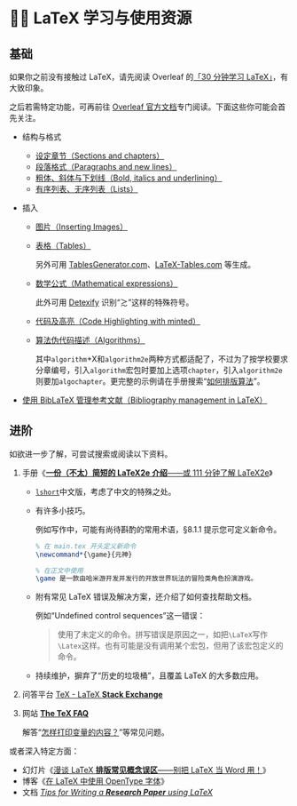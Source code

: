 # 👩‍🏫 LaTeX 学习与使用资源

## 基础

如果你之前没有接触过 LaTeX，请先阅读 Overleaf 的[「30 分钟学习 LaTeX」](https://www.overleaf.com/learn/latex/Learn_LaTeX_in_30_minutes)，有大致印象。

之后若需特定功能，可再前往 [Overleaf 官方文档](https://www.overleaf.com/learn)专门阅读。下面这些你可能会首先关注。

- 结构与格式

  - [设定章节（Sections and chapters）](https://www.overleaf.com/learn/latex/Sections_and_chapters)
  - [段落格式（Paragraphs and new lines）](https://www.overleaf.com/learn/latex/Paragraphs_and_new_lines)
  - [粗体、斜体与下划线（Bold, italics and underlining）](https://www.overleaf.com/learn/latex/Bold,_italics_and_underlining)
  - [有序列表、无序列表（Lists）](https://www.overleaf.com/learn/latex/Lists)

- 插入

  - [图片（Inserting Images）](https://www.overleaf.com/learn/latex/Inserting_Images)

  - [表格（Tables）](https://www.overleaf.com/learn/latex/Tables)

    另外可用 [TablesGenerator.com](https://www.tablesgenerator.com/)、[LaTeX-Tables.com](https://www.latex-tables.com/) 等生成。

  - [数学公式（Mathematical expressions）](https://www.overleaf.com/learn/latex/Mathematical_expressions)

    此外可用 [Detexify](https://detexify.kirelabs.org/classify.html) 识别“≳”这样的特殊符号。

  - [代码及高亮（Code Highlighting with minted）](https://www.overleaf.com/learn/latex/Code_Highlighting_with_minted)

  - [算法伪代码描述（Algorithms）](https://www.overleaf.com/learn/latex/algorithms)

    其中`algorithm`+X和`algorithm2e`两种方式都适配了，不过为了按学校要求分章编号，引入`algorithm`宏包时要加上选项`chapter`，引入`algorithm2e`则要加`algochapter`。更完整的示例请在手册搜索“[如何排版算法](../faq/algorithm.md)”。

- [使用 BibLaTeX 管理参考文献（Bibliography management in LaTeX）](https://www.overleaf.com/learn/latex/Bibliography_management_in_LaTeX)

## 进阶

如欲进一步了解，可尝试搜索或阅读以下资料。

1. 手册《[**一份（不太）简短的 LaTeX2e 介绍**——或 111 分钟了解 LaTeX2e](https://mirrors.ctan.org/info/lshort/chinese/lshort-zh-cn.pdf '通常你也可在终端运行“texdoc lshort-zh-cn”获取')》

   - [`lshort`](https://www.ctan.org/pkg/lshort)中文版，考虑了中文的特殊之处。

   - 有许多小技巧。

     例如写作中，可能有尚待斟酌的常用术语，§8.1.1 提示您可定义新命令。

     ```latex
     % 在 main.tex 开头定义新命令
     \newcommand*{\game}{元神}
     ```

     ```latex
     % 在正文中使用
     \game 是一款由哈米游开发并发行的开放世界玩法的冒险类角色扮演游戏。
     ```

   - 附有常见 LaTeX 错误及解决方案，还介绍了如何查找帮助文档。

     例如“Undefined control sequences”这一错误：

     > 使用了未定义的命令。拼写错误是原因之一，如把`\LaTeX`写作`\Latex`这样。也有可能是没有调用某个宏包，但用了该宏包定义的命令。

   - 持续维护，摒弃了“历史的垃圾桶”，且覆盖 LaTeX 的大多数应用。

2. 问答平台 [TeX - LaTeX **Stack Exchange**](https://tex.stackexchange.com/)

3. 网站 [**The TeX FAQ**](https://texfaq.org)

   解答“[怎样打印变量的内容？](https://texfaq.org/FAQ-printvar)”等常见问题。

或者深入特定方面：

- 幻灯片《[漫谈 LaTeX **排版常见概念误区**——别把 LaTeX 当 Word 用！](https://static.latexstudio.net/wp-content/uploads/2018/03/LianTze-presentation-0320-forReading.pdf)》
- 博客《[在 LaTeX 中使用 OpenType 字体](https://stone-zeng.site/2019-07-06-use-opentype-fonts-ii)》<!-- https://github.com/stone-zeng/stone-zeng.site/blob/10502ea5a8088711ceb90f5a1c8ce8cf8c7fb77c/src/posts/2019-07-06-use-opentype-fonts-ii/index.md# -->
- 文档 [_Tips for Writing a **Research Paper** using LaTeX_](https://github.com/guanyingc/latex_paper_writing_tips)
